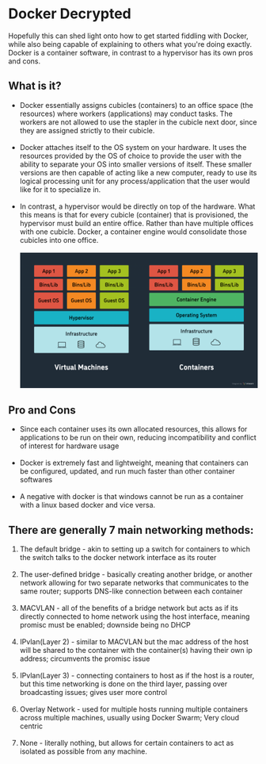 <h1>Docker Decrypted</h1>
  <div>
    Hopefully this can shed light onto how to get started fiddling with Docker, while also being capable of explaining to others what you're doing exactly. Docker is a container software, in contrast to a 
    hypervisor has its own pros and cons.
  </div>
  
<h2>What is it?</h2>
<ul>
  <li>
    Docker essentially assigns cubicles (containers) to an office space (the resources) where workers (applications) may conduct tasks.
    The workers are not allowed to use the stapler in the cubicle next door, since they are assigned strictly to their cubicle.
  </li>
  <br>
  <li>
    Docker attaches itself to the OS system on your hardware. It uses the resources provided by the OS of choice to provide the user with the ability to separate your OS into smaller versions of itself.
    These smaller versions are then capable of acting like a new computer, ready to use its logical processing unit for any process/application that the user would like for it to specialize in.
  </li>
  <br>
  <li>
    In contrast, a hypervisor would be directly on top of the hardware. What this means is that for every cubicle (container) that is provisioned, the hypervisor must build an entire office. Rather than have multiple    
    offices with one cubicle. Docker, a container engine would consolidate those cubicles into one office. 
  </li>
  <br>
  <a href="https://www.virtasant.com/blog/hypervisors-a-comprehensive-guide"><img src = "VMorContainer.png" alt = "picture comparing VM versus Container engines"></a>
</ul>

<h2>Pro and Cons</h2>
<ul>
  <li>
    Since each container uses its own allocated resources, this allows for applications to be run on their own, reducing incompatibility and conflict of interest for hardware usage
  </li>
  <br>
  <li>
    Docker is extremely fast and lightweight, meaning that containers can be configured, updated, and run much faster than other container softwares
  </li>
  <br>
  <li>
    A negative with docker is that windows cannot be run as a container with a linux based docker and vice versa.
  </li>
</ul>

<h2>There are generally 7 main networking methods:</h2>
  <ol>
    <li>
      The default bridge - akin to setting up a switch for containers to which the switch talks to the docker network interface as its router
    </li>
    <br>
    <li>
      The user-defined bridge - basically creating another bridge, or another network allowing for two separate networks that communicates to the same router; supports DNS-like connection between each container
    </li>
    <br>
    <li>
      MACVLAN - all of the benefits of a bridge network but acts as if its directly connected to home network using the host interface, meaning promisc must be enabled; downside being no DHCP  
    </li>
    <br>
    <li>
      IPvlan(Layer 2) - similar to MACVLAN but the mac address of the host will be shared to the container with the container(s) having their own ip address; circumvents the promisc issue   
    </li>
    <br>
    <li>
      IPvlan(Layer 3) - connecting containers to host as if the host is a router, but this time networking is done on the third layer, passing over broadcasting issues; gives user more control     
    </li>
    <br>
    <li>
      Overlay Network - used for multiple hosts running multiple containers across multiple machines, usually using Docker Swarm; Very cloud centric   
    </li>
    <br>
    <li>
      None - literally nothing, but allows for certain containers to act as isolated as possible from any machine.   
    </li>
   </ol> 
